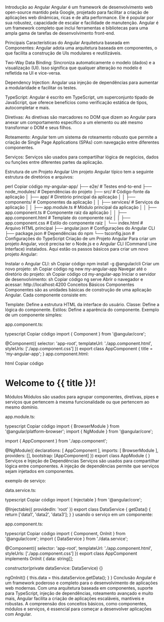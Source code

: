 Introdução ao Angular
Angular é um framework de desenvolvimento web open-source mantido pela Google, projetado para facilitar a criação de aplicações web dinâmicas, ricas e de alta performance. Ele é popular por sua robustez, capacidade de escalar e facilidade de manutenção. Angular é um framework completo que inclui ferramentas e bibliotecas para uma ampla gama de tarefas de desenvolvimento front-end.

Principais Características do Angular
Arquitetura baseada em Componentes: Angular adota uma arquitetura baseada em componentes, o que facilita a construção de UIs modulares e reutilizáveis.

Two-Way Data Binding: Sincroniza automaticamente o modelo (dados) e a visualização (UI). Isso significa que qualquer alteração no modelo é refletida na UI e vice-versa.

Dependency Injection: Angular usa injeção de dependências para aumentar a modularidade e facilitar os testes.

TypeScript: Angular é escrito em TypeScript, um superconjunto tipado de JavaScript, que oferece benefícios como verificação estática de tipos, autocompletar e mais.

Diretivas: As diretivas são marcadores no DOM que dizem ao Angular para anexar um comportamento específico a um elemento ou até mesmo transformar o DOM e seus filhos.

Roteamento: Angular tem um sistema de roteamento robusto que permite a criação de Single Page Applications (SPAs) com navegação entre diferentes componentes.

Serviços: Serviços são usados para compartilhar lógica de negócios, dados ou funções entre diferentes partes da aplicação.

Estrutura de um Projeto Angular
Um projeto Angular típico tem a seguinte estrutura de diretórios e arquivos:

perl
Copiar código
my-angular-app/
├── e2e/ # Testes end-to-end
├── node_modules/ # Dependências do projeto
├── src/ # Código-fonte da aplicação
│ ├── app/ # Diretório principal da aplicação
│ │ ├── components/ # Componentes da aplicação
│ │ ├── services/ # Serviços da aplicação
│ │ ├── app.module.ts # Módulo principal da aplicação
│ │ ├── app.component.ts # Componente raiz da aplicação
│ │ ├── app.component.html # Template do componente raiz
│ │ ├── app.component.css # Estilo do componente raiz
│ └── index.html # Arquivo HTML principal
├── angular.json # Configurações do Angular CLI
├── package.json # Dependências do npm
└── tsconfig.json # Configurações do TypeScript
Criação de um Projeto Angular
Para criar um projeto Angular, você precisa ter o Node.js e o Angular CLI (Command Line Interface) instalados. Aqui estão os passos básicos para criar um novo projeto Angular:

Instalar o Angular CLI:
sh
Copiar código
npm install -g @angular/cli
Criar um novo projeto:
sh
Copiar código
ng new my-angular-app
Navegar até o diretório do projeto:
sh
Copiar código
cd my-angular-app
Iniciar o servidor de desenvolvimento:
sh
Copiar código
ng serve
Abrir o navegador e acessar: http://localhost:4200
Conceitos Básicos
Componentes
Componentes são as unidades básicas de construção de uma aplicação Angular. Cada componente consiste em:

Template: Define a estrutura HTML da interface do usuário.
Classe: Define a lógica do componente.
Estilos: Define a aparência do componente.
Exemplo de um componente simples:

app.component.ts:

typescript
Copiar código
import { Component } from '@angular/core';

@Component({
selector: 'app-root',
templateUrl: './app.component.html',
styleUrls: ['./app.component.css']
})
export class AppComponent {
title = 'my-angular-app';
}
app.component.html:

html
Copiar código

<div>
  <h1>Welcome to {{ title }}!</h1>
</div>
Módulos
Módulos são usados para agrupar componentes, diretivas, pipes e serviços que pertencem à mesma funcionalidade ou que pertencem ao mesmo domínio.

app.module.ts:

typescript
Copiar código
import { BrowserModule } from '@angular/platform-browser';
import { NgModule } from '@angular/core';

import { AppComponent } from './app.component';

@NgModule({
declarations: [
AppComponent
],
imports: [
BrowserModule
],
providers: [],
bootstrap: [AppComponent]
})
export class AppModule { }
Serviços e Injeção de Dependências
Serviços são usados para compartilhar lógica entre componentes. A injeção de dependências permite que serviços sejam injetados em componentes.

exemplo de serviço:

data.service.ts:

typescript
Copiar código
import { Injectable } from '@angular/core';

@Injectable({
providedIn: 'root'
})
export class DataService {
getData() {
return ['data1', 'data2', 'data3'];
}
}
usando o serviço em um componente:

app.component.ts:

typescript
Copiar código
import { Component, OnInit } from '@angular/core';
import { DataService } from './data.service';

@Component({
selector: 'app-root',
templateUrl: './app.component.html',
styleUrls: ['./app.component.css']
})
export class AppComponent implements OnInit {
data: string[];

constructor(private dataService: DataService) {}

ngOnInit() {
this.data = this.dataService.getData();
}
}
Conclusão
Angular é um framework poderoso e completo para o desenvolvimento de aplicações web modernas. Com uma arquitetura baseada em componentes, suporte para TypeScript, injeção de dependências, roteamento avançado e muito mais, Angular facilita a criação de aplicações escaláveis, mantíveis e robustas. A compreensão dos conceitos básicos, como componentes, módulos e serviços, é essencial para começar a desenvolver aplicações com Angular.
